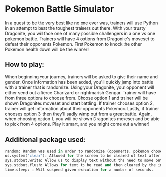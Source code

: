 # Pokemon Battle Simulator

In a quest to be the very best like no one ever was, trainers will use Python in an attempt to beat the toughest trainers out there. With your trusty Dragonite, you will face one of many possible challengers in a one vs one pokemon battle. Trainers will have 4 options from Dragonite's moveset to defeat their opponents Pokemon. First Pokemon to knock the other Pokemon health down will be the winner! 



## How to play:

When beginning your journey, trainers will be asked to give their name and gender. Once information has been added, you'll quickly jump into battle with a trainer that is randomize. Using your Dragonite, your opponent will either send out a fierce Charizard or nightmarish Gengar. Trainer will have from three options to choose from. Choose option 1 and trainer will be shown Dragonites moveset and start battling. If trainer chooses option 2, trainer will get information about their opponents Pokemon. Lastly, if trainer chooses option 3, then they'll sadly wimp out from a great battle. Again, when choosing option 1, you will be shown Dragonites moveset and be able to pick from 4 options. Play it smart, and you might come out a winner!



## Additional package used:
```py
random: Random was used in order to randomize (opponents, pokemon chose and moveset)
os.system('clear'): Allowed for the screen to be cleared of text after 5 seconds.
sys.stdout.write: Allow us to display text without the need to move onto a new line.
sys.stdout.flush: Allows for text to be read and then cleared by the internal buffer. 
time.sleep: : Will suspend given execution for a number of seconds.
```
